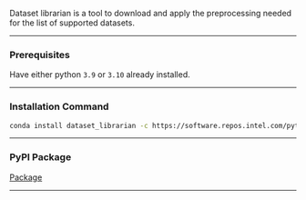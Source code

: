 Dataset librarian is a tool to download and apply the preprocessing needed for the list of supported datasets.

***

### Prerequisites 
Have either python  `3.9` or `3.10` already installed.

***

### Installation Command 
```bash
conda install dataset_librarian -c https://software.repos.intel.com/python/conda/ -c conda-forge 
```

***

### PyPI Package
[Package](https://pypi.org/project/dataset-librarian/ )

***

